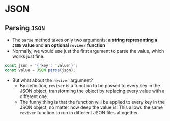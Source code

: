 # JSON

## Parsing `JSON`
- The `parse` method takes only two arguments: **a string representing a `JSON` value** and **an optional `reviver` function**
- Normally, we would use just the first argument to parse the value, which works just fine:
```js
const json = '{'key': 'value'}';
const value = JSON.parse(json);
```
- But what about the `reviver` argument?
  - By definition, `reviver` is a function to be passed to every key in the JSON object, transforming the object by replacing every value with a different one.
  - The funny thing is that the function will be applied to every key in the JSON object, no matter how deep the value is. This allows the same `reviver` function to run in different JSON files altogether.
